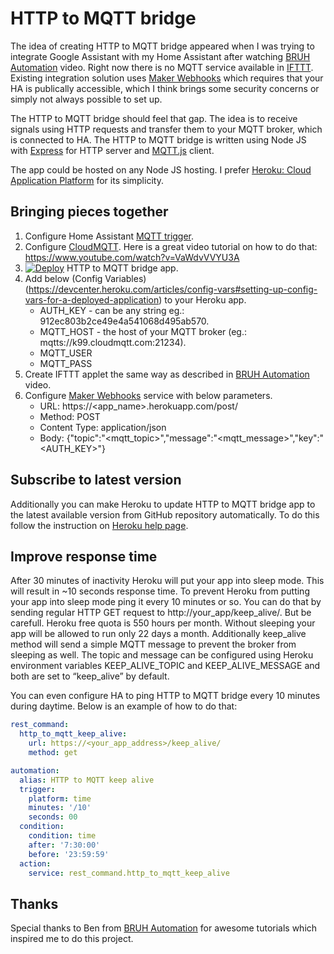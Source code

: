 # HTTP to MQTT bridge

The idea of creating HTTP to MQTT bridge appeared when I was trying to integrate Google Assistant with my Home Assistant after watching [BRUH Automation](https://youtu.be/087tQ7Ly7f4?t=265) video. Right now there is no MQTT service available in [IFTTT](https://ifttt.com/about). Existing integration solution uses [Maker Webhooks](https://ifttt.com/maker_webhooks) which requires that your HA is publically accessible, which I think brings some security concerns or simply not always possible to set up.

The HTTP to MQTT bridge should feel that gap. The idea is to receive signals using HTTP requests and transfer them to your MQTT broker, which is connected to HA. The HTTP to MQTT bridge is written using Node JS with [Express](https://expressjs.com/) for HTTP server and [MQTT.js](https://www.npmjs.com/package/mqtt) client.

The app could be hosted on any Node JS hosting. I prefer [Heroku: Cloud Application Platform](https://www.heroku.com/home) for its simplicity.  

## Bringing pieces together

1. Configure Home Assistant [MQTT trigger](https://home-assistant.io/docs/automation/trigger/#mqtt-trigger).
1. Configure [CloudMQTT](https://www.cloudmqtt.com/). Here is a great video tutorial on how to do that: https://www.youtube.com/watch?v=VaWdvVVYU3A
1. [![Deploy](https://www.herokucdn.com/deploy/button.svg)](https://heroku.com/deploy?template=https://github.com/petkov/http_to_mqtt) HTTP to MQTT bridge app.
1. Add below (Config Variables)(https://devcenter.heroku.com/articles/config-vars#setting-up-config-vars-for-a-deployed-application) to your Heroku app.
   * AUTH_KEY - can be any string eg.: 912ec803b2ce49e4a541068d495ab570.
   * MQTT_HOST - the host of your MQTT broker (eg.: mqtts://k99.cloudmqtt.com:21234).
   * MQTT_USER
   * MQTT_PASS
1. Create IFTTT applet the same way as described in [BRUH Automation](https://youtu.be/087tQ7Ly7f4?t=265) video.
1. Configure [Maker Webhooks](https://ifttt.com/maker_webhooks) service with below parameters.
   * URL: https://<app_name>.herokuapp.com/post/
   * Method: POST
   * Content Type: application/json
   * Body: {"topic":"<mqtt_topic>","message":"<mqtt_message>","key":"<AUTH_KEY>"}
   
## Subscribe to latest version

Additionally you can make Heroku to update HTTP to MQTT bridge app to the latest available version from GitHub repository automatically. To do this follow the instruction on [Heroku help page](https://devcenter.heroku.com/articles/github-integration#automatic-deploys).

## Improve response time

After 30 minutes of inactivity Heroku will put your app into sleep mode. This will result in ~10 seconds response time. To prevent Heroku from putting your app into sleep mode ping it every 10 minutes or so. You can do that by sending regular HTTP GET request to http://your_app/keep_alive/. But be carefull. Heroku free quota is 550 hours per month. Without sleeping your app will be allowed to run only 22 days a month. Additionally keep_alive method will send a simple MQTT message to prevent the broker from sleeping as well. The topic and message can be configured using Heroku environment variables KEEP_ALIVE_TOPIC and KEEP_ALIVE_MESSAGE and both are set to “keep_alive” by default.

You can even configure HA to ping HTTP to MQTT bridge every 10 minutes during daytime. Below is an example of how to do that:

```yaml
rest_command:
  http_to_mqtt_keep_alive:
    url: https://<your_app_address>/keep_alive/
    method: get

automation:
  alias: HTTP to MQTT keep alive
  trigger:
    platform: time
    minutes: '/10'
    seconds: 00
  condition:
    condition: time
    after: '7:30:00'
    before: '23:59:59'
  action:
    service: rest_command.http_to_mqtt_keep_alive
```

## Thanks

Special thanks to Ben from [BRUH Automation](https://www.youtube.com/channel/UCLecVrux63S6aYiErxdiy4w/featured) for awesome tutorials which inspired me to do this project.
